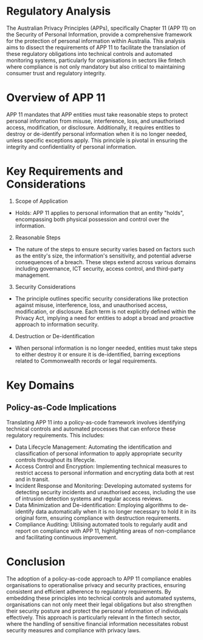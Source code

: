 # Regulatory Analysis

The Australian Privacy Principles (APPs), specifically Chapter 11 (APP 11) on the Security of Personal Information, provide a comprehensive framework for the protection of personal information within Australia. This analysis aims to dissect the requirements of APP 11 to facilitate the translation of these regulatory obligations into technical controls and automated monitoring systems, particularly for organisations in sectors like fintech where compliance is not only mandatory but also critical to maintaining consumer trust and regulatory integrity.

# Overview of APP 11

APP 11 mandates that APP entities must take reasonable steps to protect personal information from misuse, interference, loss, and unauthorised access, modification, or disclosure. Additionally, it requires entities to destroy or de-identify personal information when it is no longer needed, unless specific exceptions apply. This principle is pivotal in ensuring the integrity and confidentiality of personal information.

# Key Requirements and Considerations

1. Scope of Application

- Holds: APP 11 applies to personal information that an entity "holds", encompassing both physical possession and control over the information.

2. Reasonable Steps

- The nature of the steps to ensure security varies based on factors such as the entity's size, the information's sensitivity, and potential adverse consequences of a breach. These steps extend across various domains including governance, ICT security, access control, and third-party management.

3. Security Considerations

- The principle outlines specific security considerations like protection against misuse, interference, loss, and unauthorised access, modification, or disclosure. Each term is not explicitly defined within the Privacy Act, implying a need for entities to adopt a broad and proactive approach to information security.

4. Destruction or De-identification

- When personal information is no longer needed, entities must take steps to either destroy it or ensure it is de-identified, barring exceptions related to Commonwealth records or legal requirements.

# Key Domains

## Policy-as-Code Implications

Translating APP 11 into a policy-as-code framework involves identifying technical controls and automated processes that can enforce these regulatory requirements. This includes:

- Data Lifecycle Management: Automating the identification and classification of personal information to apply appropriate security controls throughout its lifecycle.
- Access Control and Encryption: Implementing technical measures to restrict access to personal information and encrypting data both at rest and in transit.
- Incident Response and Monitoring: Developing automated systems for detecting security incidents and unauthorised access, including the use of intrusion detection systems and regular access reviews.
- Data Minimization and De-identification: Employing algorithms to de-identify data automatically when it is no longer necessary to hold it in its original form, ensuring compliance with destruction requirements.
- Compliance Auditing: Utilising automated tools to regularly audit and report on compliance with APP 11, highlighting areas of non-compliance and facilitating continuous improvement.

# Conclusion

The adoption of a policy-as-code approach to APP 11 compliance enables organisations to operationalise privacy and security practices, ensuring consistent and efficient adherence to regulatory requirements. By embedding these principles into technical controls and automated systems, organisations can not only meet their legal obligations but also strengthen their security posture and protect the personal information of individuals effectively. This approach is particularly relevant in the fintech sector, where the handling of sensitive financial information necessitates robust security measures and compliance with privacy laws.